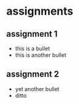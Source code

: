 # assignments #

## assignment 1 ##
* this is a bullet
* this is another bullet

## assignment 2 ##
* yet another bullet
* ditto



